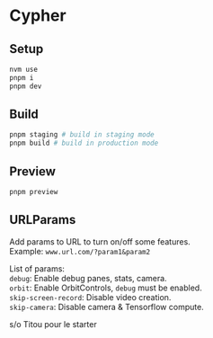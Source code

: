 # Cypher

## Setup

``` bash
nvm use
pnpm i
pnpm dev
```

## Build

``` bash
pnpm staging # build in staging mode
pnpm build # build in production mode
```

## Preview

``` bash
pnpm preview
```

## URLParams

Add params to URL to turn on/off some features.  
Example: `www.url.com/?param1&param2`  

List of params:  
`debug`: Enable debug panes, stats, camera.  
`orbit`: Enable OrbitControls, `debug` must be enabled.  
`skip-screen-record`: Disable video creation.  
`skip-camera`: Disable camera & Tensorflow compute.  

s/o Titou pour le starter
